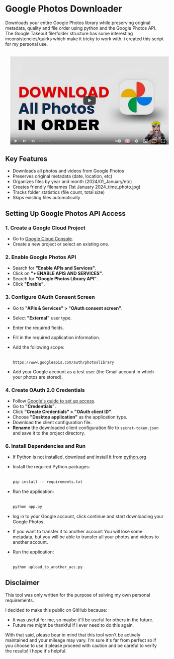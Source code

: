 # Google Photos Downloader


Downloads your entire Google Photos library while preserving original metadata, quality and file order using python and the Google Photos API.
The Google Takeout file/folder structure has some interesting inconsistencies/quirks which make it tricky to work with. i created this script for my personal use.
    <br> <br>

<a href="https://www.youtube.com/watch?v=QQ49vPLM6nU" style="margin:1rem;border-radius:1rem;">
    <img src="img/thumbnail.jpeg" alt="Watch the video" width="800">
</a>



## Key Features
- Downloads all photos and videos from Google Photos
- Preserves original metadata (date, location, etc)
- Organizes files by year and month (2024/01_January/etc)
- Creates friendly filenames (1st January 2024_time_photo.jpg) 
- Tracks folder statistics (file count, total size)
- Skips existing files automatically
## Setting Up Google Photos API Access

### 1. Create a Google Cloud Project
- Go to [Google Cloud Console](https://console.cloud.google.com/).
- Create a new project or select an existing one.

### 2. Enable Google Photos API
- Search for **"Enable APIs and Services"**.
- Click on **"+ ENABLE APIS AND SERVICES"**.
- Search for **"Google Photos Library API"**.
- Click **"Enable"**.

### 3. Configure OAuth Consent Screen
- Go to **"APIs & Services" > "OAuth consent screen"**.
- Select **"External"** user type.
- Enter the required fields.
- Fill in the required application information.
- Add the following scope:
    <br> <br>

  ```
  https://www.googleapis.com/auth/photoslibrary
  ```
     
- Add your Google account as a test user (the Gmail account in which your photos are stored).

### 4. Create OAuth 2.0 Credentials
- Follow [Google's guide to set up access](https://support.google.com/googleapi/answer/6158849?hl=en&ref_topic=7013279).
- Go to **"Credentials"**.
- Click **"Create Credentials" > "OAuth client ID"**.
- Choose **"Desktop application"** as the application type.
- Download the client configuration file.
- **Rename** the downloaded client configuration file to `secret-token.json` and save it to the project directory.


### 6. Install Dependencies and Run
- If Python is not installed, download and install it from [python.org](https://www.python.org/downloads/)

- Install the required Python packages:
    <br> <br>
    ```sh
    pip install -r requirements.txt
    ```
- Run the application:
    <br> <br>
    ```sh
    python app.py
    ```
- log in to your Google account, click continue and start downloading your Google Photos.

- If you want to transfer it to another account
You will lose some metadata, but you will be able to transfer all your photos and videos to another account.

- Run the application:
    <br> <br>
    ```sh
    python upload_to_another_acc.py
    ```



## Disclaimer

This tool was only written for the purpose of solving my own personal requirements.

I decided to make this public on GitHub because:

- It was useful for me, so maybe it'll be useful for others in the future.
- Future me might be thankful if I ever need to do this again.

With that said, please bear in mind that this tool won't be actively maintained and your mileage may vary. I'm sure it's far from perfect so if you choose to use it please proceed with caution and be careful to verify the results! I hope it's helpful.

